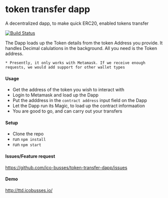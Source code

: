 # token transfer dapp
A decentralized dapp, to make quick ERC20, enabled tokens transfer
  
  
[![Build Status](https://travis-ci.org/ico-busses/token-transfer-dapp.svg?branch=master)](https://travis-ci.org/ico-busses/token-transfer-dapp) 
  

The Dapp loads up the Token details from the token Address you provide. It handles Decimal calulations in the background.
All you need is the Token address.  
 
    * Presently, it only works with Metamask. If we receive enough requests, we would add support for other wallet types

#### Usage  
- Get the address of the token you wish to interact with
- Login to Metamask and load up the Dapp
- Put the adddress in the `contract address` input field on the Dapp
- Let the Dapp run its Magic, to load up the contract informaation
- You are good to go, and can carry out your transfers

#### Setup  
- Clone the repo
- run `npm install`
- run `npm start`

#### Issues/Feature request
https://github.com/ico-busses/token-transfer-dapp/issues
  


#### Demo
http://ttd.icobusses.io/